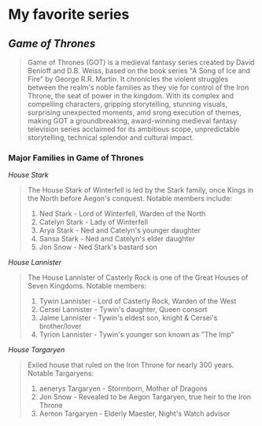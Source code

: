 # My favorite series

## *Game of Thrones*
> Game of Thrones (GOT) is a medieval fantasy series created by David Benioff and D.B. Weiss, based on the book series "A Song of Ice and Fire" by George R.R. Martin. It chronicles the violent struggles between the realm's noble families as they vie for control of the Iron Throne, the seat of power in the kingdom. With its complex and compelling characters, gripping storytelling, stunning visuals, surprising unexpected moments, amd srong execution of themes, making GOT a  groundbreaking, award-winning medieval fantasy television series acclaimed for its ambitious scope, unpredictable storytelling, technical splendor and cultural impact. 

### **Major Families in Game of Thrones**
*House Stark*
> The House Stark of Winterfell is led by the Stark family, once Kings in the North before Aegon's conquest. Notable members include:
> 1. Ned Stark - Lord of Winterfell, Warden of the North
> 2. Catelyn Stark - Lady of Winterfell
> 3. Arya Stark - Ned and Catelyn's younger daughter
> 4. Sansa Stark - Ned and Catelyn's elder daughter
> 5. Jon Snow - Ned Stark's bastard son

*House Lannister*
> The House Lannister of Casterly Rock is one of the Great Houses of Seven Kingdoms. Notable members:
> 1. Tywin Lannister - Lord of Casterly Rock, Warden of the West
> 2. Cersei Lannister - Tywin's daughter, Queen consort
> 3. Jaime Lannister - Tywin's eldest son, knight & Cersei's brother/lover
> 4. Tyrion Lannister - Tywin's younger son known as "The Imp"

*House Targaryen*
> Exiled house that ruled on the Iron Throne for nearly 300 years. Notable Targaryens:
> 1. aenerys Targaryen - Stormborn, Mother of Dragons
> 2. Jon Snow - Revealed to be Aegon Targaryen, true heir to the Iron Throne
> 3. Aemon Targaryen - Elderly Maester, Night's Watch advisor
